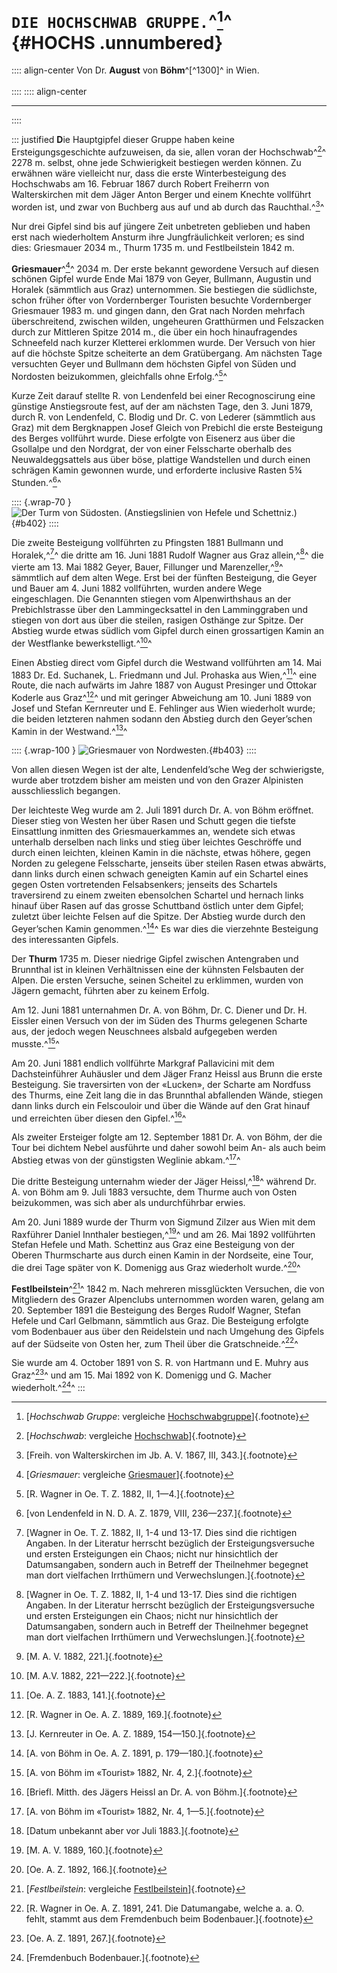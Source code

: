 # **`DIE HOCHSCHWAB GRUPPE.`**^[^1750]^<br /> {#HOCHS .unnumbered}
:::: align-center
Von Dr. **August** von **Böhm**^[^1300]^ in  Wien.<br /><br />
::::
:::: align-center
****
::::

::: justified
**D**ie Hauptgipfel dieser Gruppe haben keine Ersteigungsgeschichte aufzuweisen,
da sie, allen voran der Hochschwab^[^1751]^ 2278&nbsp;m. selbst, ohne jede Schwierigkeit bestiegen
werden können. Zu erwähnen wäre vielleicht nur, dass die erste Winterbesteigung
des Hochschwabs am 16.&nbsp;Februar 1867 durch Robert Freiherrn von Walterskirchen
mit dem Jäger Anton Berger und einem Knechte vollführt worden ist,
und zwar von Buchberg aus auf und ab durch das Rauchthal.^[^1752]^

Nur drei Gipfel sind bis auf jüngere Zeit unbetreten geblieben und haben erst
nach wiederholtem Ansturm ihre Jungfräulichkeit verloren; es sind dies: Griesmauer
2034&nbsp;m., Thurm 1735&nbsp;m. und Festlbeilstein 1842&nbsp;m.

**Griesmauer**^[^1753]^ 2034 m. Der erste bekannt gewordene Versuch auf diesen schönen
Gipfel wurde Ende Mai 1879 von Geyer, Bullmann, Augustin und Horalek
(sämmtlich aus Graz) unternommen. Sie bestiegen die südlichste, schon früher öfter
von Vordernberger Touristen besuchte Vordernberger Griesmauer 1983&nbsp;m. und
gingen dann, den Grat nach Norden mehrfach überschreitend, zwischen wilden,
ungeheuren Gratthürmen und Felszacken durch zur Mittleren Spitze 2014&nbsp;m.,
die über ein hoch hinaufragendes Schneefeld nach kurzer Kletterei erklommen wurde.
Der Versuch von hier auf die höchste Spitze scheiterte an dem Gratübergang. Am
nächsten Tage versuchten Geyer und Bullmann dem höchsten Gipfel von Süden
und Nordosten beizukommen, gleichfalls ohne Erfolg.^[^1754]^

Kurze Zeit darauf stellte R. von Lendenfeld bei einer Recognoscirung eine
günstige Anstiegsroute fest, auf der am nächsten Tage, den 3. Juni 1879, durch
R. von Lendenfeld, C. Blodig und Dr. C. von Lederer (sämmtlich aus Graz)
mit dem Bergknappen Josef Gleich von Prebichl die erste Besteigung des Berges
vollführt wurde. Diese erfolgte von Eisenerz aus über die Gsollalpe und den
Nordgrat, der von einer Felsscharte oberhalb des Neuwaldeggsattels aus über böse,
plattige Wandstellen und durch einen schrägen Kamin gewonnen wurde, und
erforderte inclusive Rasten 5¾&nbsp; Stunden.^[^1755]^

:::: {.wrap-70 }
![Der Turm von Südosten. <small>(Anstiegslinien von Hefele und Schettniz.)</small>](Ostalpen_Band_I_402.jpg "Ostalpen_Band_I_402.jpg"){#b402}
::::

Die zweite Besteigung vollführten zu Pfingsten 1881 Bullmann und Horalek,^[^1756]^
die dritte am 16.&nbsp;Juni 1881 Rudolf Wagner aus Graz allein,^[^1756]^ die vierte am
13.&nbsp;Mai 1882 Geyer, Bauer, Fillunger und Marenzeller,^[^1757]^ sämmtlich auf
dem alten Wege. Erst bei der fünften Besteigung, die Geyer und Bauer am 4.&nbsp;Juni 1882
vollführten, wurden andere Wege eingeschlagen. Die Genannten stiegen vom
Alpenwirthshaus an der Prebichlstrasse über den Lammingecksattel in den Lamminggraben
und stiegen von dort aus über die steilen, rasigen Osthänge zur Spitze. Der Abstieg
wurde etwas südlich vom Gipfel durch einen grossartigen Kamin an der
Westflanke bewerkstelligt.^[^1758]^

Einen Abstieg direct vom Gipfel durch die Westwand vollführten am 14.&nbsp;Mai
1883 Dr. Ed. Suchanek, L. Friedmann und Jul. Prohaska aus Wien,^[^1759]^ eine
Route, die nach aufwärts im Jahre 1887 von August Presinger und Ottokar
Koderle aus Graz^[^1760]^ und mit geringer Abweichung am 10.&nbsp;Juni 1889 von Josef
und Stefan Kernreuter und E. Fehlinger aus Wien wiederholt wurde; die
beiden letzteren nahmen sodann den Abstieg durch den Geyer’schen Kamin in
der Westwand.^[^1761]^

:::: {.wrap-100 }
![Griesmauer von Nordwesten.](Ostalpen_Band_I_403.jpg "Ostalpen_Band_I_403.jpg"){#b403}
::::

Von allen diesen Wegen ist der alte, Lendenfeld’sche Weg der schwierigste,
wurde aber trotzdem bisher am meisten und von den Grazer Alpinisten ausschliesslich
begangen.

Der leichteste Weg wurde am 2. Juli 1891 durch Dr. A. von Böhm eröffnet.
Dieser stieg von Westen her über Rasen und Schutt gegen die tiefste Einsattlung
inmitten des Griesmauerkammes an, wendete sich etwas unterhalb derselben nach
links und stieg über leichtes Geschröffe und durch einen leichten, kleinen Kamin
in die nächste, etwas höhere, gegen Norden zu gelegene Felsscharte, jenseits über
steilen Rasen etwas abwärts, dann links durch einen schwach geneigten Kamin auf
ein Schartel eines gegen Osten vortretenden Felsabsenkers; jenseits des Schartels
traversirend zu einem zweiten ebensolchen Schartel und hernach links hinauf über
Rasen auf das grosse Schuttband östlich unter dem Gipfel; zuletzt über leichte
Felsen auf die Spitze. Der Abstieg wurde durch den Geyer’schen Kamin
genommen.^[^1762]^ Es war dies die vierzehnte Besteigung des interessanten Gipfels.

<a id="S404"></a>Der **Thurm** 1735 m. Dieser niedrige Gipfel zwischen Antengraben und Brunnthal ist
in kleinen Verhältnissen eine der kühnsten Felsbauten der Alpen. Die ersten Versuche,
seinen Scheitel zu erklimmen, wurden von Jägern gemacht, führten
aber zu keinem Erfolg.

Am 12. Juni 1881 unternahmen Dr. A. von Böhm, Dr. C. Diener und Dr.
H. Eissler einen Versuch von der im Süden des Thurms gelegenen Scharte aus,
der jedoch wegen Neuschnees alsbald aufgegeben werden musste.^[^1763]^

Am 20. Juni 1881 endlich vollführte Markgraf Pallavicini mit dem Dachsteinführer
Auhäusler und dem Jäger Franz Heissl aus Brunn die erste Besteigung. Sie traversirten
von der «Lucken», der Scharte am Nordfuss des Thurms, eine Zeit lang die in das
Brunnthal abfallenden Wände, stiegen dann links durch ein Felscouloir und über die
Wände auf den Grat hinauf und erreichten über diesen den Gipfel.^[^1764]^

Als zweiter Ersteiger folgte am 12.&nbsp;September 1881 Dr. A. von Böhm, der
die Tour bei dichtem Nebel ausführte und daher sowohl beim An- als auch beim
Abstieg etwas von der günstigsten Weglinie abkam.^[^1765]^

Die dritte Besteigung unternahm wieder der Jäger Heissl,^[^1766]^ während Dr. A.
von Böhm am 9.&nbsp;Juli 1883 versuchte, dem Thurme auch von Osten beizukommen,
was sich aber als undurchführbar erwies.

Am 20. Juni 1889 wurde der Thurm von Sigmund Zilzer aus Wien mit
dem Raxführer Daniel Innthaler bestiegen,^[^1767]^ und am 26. Mai 1892 vollführten
Stefan Hefele und Math. Schettinz aus Graz eine Besteigung von der Oberen
Thurmscharte aus durch einen Kamin in der Nordseite, eine Tour, die drei Tage
später von K. Domenigg aus Graz wiederholt wurde.^[^1768]^

**Festlbeilstein**^[^1769]^ 1842 m. Nach mehreren missglückten Versuchen, die von
Mitgliedern des Grazer Alpenclubs unternommen worden waren, gelang am
20.&nbsp;September 1891 die Besteigung des Berges Rudolf Wagner, Stefan Hefele
und Carl Gelbmann, sämmtlich aus Graz. Die Besteigung erfolgte vom Bodenbauer aus
über den Reidelstein und nach Umgehung des Gipfels auf der Südseite von Osten
her, zum Theil über die Gratschneide.^[^1770]^

Sie wurde am 4.&nbsp;October 1891 von S. R. von Hartmann und E. Muhry
aus Graz^[^1771]^ und am 15.&nbsp;Mai 1892 von K. Domenigg und G. Macher
wiederholt.^[^1772]^
:::


[^1750]: [*Hochschwab Gruppe*:  vergleiche [Hochschwabgruppe](https://de.wikipedia.org/wiki/Hochschwabgruppe)]{.footnote}

[^1751]: [*Hochschwab*:  vergleiche [Hochschwab](https://de.wikipedia.org/wiki/Hochschwab)]{.footnote}

[^1752]: [Freih. von Walterskirchen im Jb. A. V. 1867, III, 343.]{.footnote}

[^1753]: [*Griesmauer*:  vergleiche [Griesmauer](https://de.wikipedia.org/wiki/Griesmauer)]{.footnote}

[^1754]: [R. Wagner in Oe. T. Z. 1882, II, 1—4.]{.footnote}

[^1755]: [von Lendenfeld in N. D. A. Z. 1879, VIII, 236—237.]{.footnote}

[^1756]: [Wagner in Oe. T. Z. 1882, II, 1-4 und 13-17. Dies sind die richtigen Angaben. In der Literatur herrscht bezüglich der Ersteigungsversuche und ersten Ersteigungen ein Chaos; nicht nur hinsichtlich der Datumsangaben, sondern auch in Betreff der Theilnehmer begegnet man dort vielfachen Irrthümern und Verwechslungen.]{.footnote}

[^1757]: [M. A. V. 1882, 221.]{.footnote}

[^1758]: [M. A.V. 1882, 221—222.]{.footnote}

[^1759]: [Oe. A. Z. 1883, 141.]{.footnote}

[^1760]: [R. Wagner in Oe. A. Z. 1889, 169.]{.footnote}

[^1761]: [J. Kernreuter in Oe. A. Z. 1889, 154—150.]{.footnote}

[^1762]: [A. von Böhm in Oe. A. Z. 1891, p. 179—180.]{.footnote}

[^1763]: [A. von Böhm im «Tourist» 1882, Nr. 4, 2.]{.footnote}

[^1764]: [Briefl. Mitth. des Jägers Heissl an Dr. A. von Böhm.]{.footnote}

[^1765]: [A. von Böhm im «Tourist» 1882, Nr. 4, 1—5.]{.footnote}

[^1766]: [Datum unbekannt aber vor Juli 1883.]{.footnote}

[^1767]: [M. A. V. 1889, 160.]{.footnote}

[^1768]: [Oe. A. Z. 1892, 166.]{.footnote}

[^1769]: [*Festlbeilstein*:  vergleiche [Festlbeilstein](https://de.wikipedia.org/wiki/Festlbeilstein)]{.footnote}

[^1770]: [R. Wagner in Oe. A. Z. 1891, 241. Die Datumangabe, welche a. a. O. fehlt, stammt aus dem Fremdenbuch beim Bodenbauer.]{.footnote}

[^1771]: [Oe. A. Z. 1891, 267.]{.footnote}

[^1772]: [Fremdenbuch Bodenbauer.]{.footnote}
